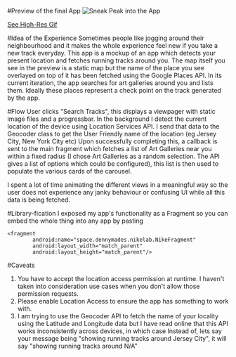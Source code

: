 #Preview of the final App
![Sneak Peak into the App](https://github.com/dennyabrain/NikeAssignment/blob/master/nike-screenshot-smaller.gif)

[See High-Res Gif](https://www.dropbox.com/s/rvmljablcc9pgbm/nike-screenshot.gif?dl=0)

#Idea of the Experience
Sometimes people like jogging around their neighbourhood and it makes the whole experience feel new if you take a new track everyday. This app is a mockup of an app which detects your present location and fetches running tracks around you.
The map itself you see in the preview is a static map but the name of the place you see overlayed on top of it has been fetched using the Google Places API. In its current iteration, the app searches for art galleries around you and lists them. Ideally these places represent a check point on the track generated by the app.

#Flow
User clicks "Search Tracks", this displays a viewpager with static image files and a progressbar. In the background I detect the current location of the device using Location Services API. I send that data to the Geocoder class to get the User Friendly name of the location (eg Jersey City, New York City etc)
Upon successfully completing this, a callback is sent to the main fragment which fetches a list of Art Galleries near you within a fixed radius (I chose Art Galleries as a random selection. The API gives a list of options which could be configured), this list is then used to populate the various cards of the carousel.

I spent a lot of time animating the different views in a meaningful way so the user does not experience any janky behaviour or confusing UI while all this data is being fetched.

#Library-fication
I exposed my app's functionality as a Fragment so you can embed the whole thing into any app by pasting
```
<fragment
        android:name="space.dennymades.nikelab.NikeFragment"
        android:layout_width="match_parent"
        android:layout_height="match_parent"/>
```

#Caveats
1. You have to accept the location access permission at runtime. I haven't taken into consideration use cases when you don't allow those permission requests.
2. Please enable Location Access to ensure the app has something to work with.
3. I am trying to use the Geocoder API to fetch the name of your locality using the Latitude and Longitude data but I have read online that this API works inconsistently across devices, in which case Instead of, lets say your message being "showing running tracks around Jersey City", it will say "showing running tracks around N/A"

